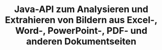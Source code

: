 ---
############################# Static ############################
layout: "auto-gen-gist"
draft: false
path: "de/parser/java/extract/image/xhtml/"
otherformats: DOC DOT DOCX DOCM DOTX DOTM TXT ODT OTT RTF PDF XHTML MD XML EPUB FB2 CHM XLS XLT XLSX XLSM XLSB XLTX XLTM ODS CSV OTS XLA XLAM PPT PPTX  PPS POT PPSX PPTM POTX PPSM ODP OTP PST OST EML EMLX MSG ONE 

############################# Head ############################
head_title: "Wie extrahiert man Bilder aus Excel, Word, PDF und anderen Dokumenten über Java?"
head_description: "GroupDocs.Parser Java API ermöglicht Softwareentwicklern das Parsen und Extrahieren von Bildern aus PDF-, DOC-, DOCX-, PPT-, PPTX-, XLS-, XLSX-Dokumenten, Seitenbereichen und E-Mails in Java-Apps."

############################# Header ############################
title: "Java-API zum Analysieren und Extrahieren von Bildern aus Excel-, Word-, PowerPoint-, PDF- und anderen Dokumentseiten"
description: "GroupDocs.Parser Java API ermöglicht Programmierern das Extrahieren von Bildern aus PDF-, DOC-, DOCX-, PPT-, PPTX-, EML-, MSG-, XLS-, XLSX-, CSV-, ODT-, RTF- und EPUB-Dokumenten oder Dokumentenseiten in Java-Anwendungen."

######################### Download Button #######################
button:
    enable: true

############################# About ############################
about:
    enable: true
    title: "Erfahren Sie, wie Sie Bilder aus Dokumenten oder einer bestimmten Seite über die Java-API extrahieren."
    content: |
       Ein Bild sagt mehr als tausend Worte und kann in der heutigen visuellen Welt bei der Erstellung ansprechender Inhalte nicht ignoriert werden. Bilder können eine großartige Quelle für die Informationskommunikation sein und die Aufmerksamkeit des Benutzers auf sich ziehen. Oft ist es notwendig, Bilder aus Dokumenten, Journalen oder Präsentationen zu bekommen und sie woanders zu verwenden. GroupDocs.Parser für Java ist eine leistungsstarke API, die Softwareentwicklern und Programmierern hilft, Lösungen zum Parsen und Extrahieren von Bildern oder anderen Informationen aus zahlreichen Dokumenttypen zu entwickeln. Es unterstützt auch das Speichern von Bildern in PNG, JPEG, WebP, GIF, BMP und anderen Formaten. Die API hat Unterstützung für einige gängige Dokumentenformate wie PDF, Microsoft Office-Formate: Word (DOC, DOCX), PowerPoint (PPT, PPTX), Excel (XLS, XLSX), LibreOffice-Formate, E-Mails, E-Books und viele mehr . Es hat auch Unterstützung für einige erweiterte Funktionen im Zusammenhang mit dem Parsen von Dokumenten, dem Extrahieren von einfachem und strukturiertem Text, der Textsuche nach Schlüsselwörtern, dem Extrahieren von Metadaten oder Bildern, Containern sowie Anhängen und vielem mehr enthalten.

############################# content ############################
steps:
    enable: true
    block:
    - title_left: "So extrahieren Sie Bilder aus XHTML-Dokumenten"
      content_left: |
       GroupDocs.Parser Java enthält Funktionen zum Extrahieren von Bildern aus XHTML-Dokumenten. Das folgende Java-Codebeispiel zeigt, wie Bilder problemlos aus dem XHTML-Dokument extrahiert werden können.

      title_right: "Holen Sie sich Bilder aus Dokumenten über Java"
      content_right: |
        * Erstellen Sie eine Instanz von [Parser](https://apireference.groupdocs.com/parser/java/com.groupdocs.parser/Parser)
        * Überprüfen Sie, ob das Dokument die Bildextraktion unterstützt
        * Rufen Sie die Methode [getImages()](https://apireference.groupdocs.com/parser/java/com.groupdocs.parser/Parser#getImages()) auf, um alle Bilder aus dem gesamten Dokument zu extrahieren.
        * Extrahieren Sie alle Bilder aus dem Dokument
        * Iterieren Sie über Bilder und drucken Sie den Bildtyp

      gisthash: "b13e690d2593f92081abd99948363e06"
      gistfile: "extract_images_form_documents.java"

    - title_left: "Bildextraktion aus XHTML-Dokumentenseite"
      content_left: |
       GroupDocs.Parser Java API ermöglicht es Softwareentwicklern, Bilder aus XHTML-Dokumenten mit ein paar Codezeilen zu extrahieren. Der folgende Java-Code zeigt die Bildextraktion aus einem XHTML-Dokument.

      title_right: "So extrahieren Sie Datei-Images über Java"
      content_right: |
        * Erstellen Sie eine Instanz von [Parser](https://apireference.groupdocs.com/parser/java/com.groupdocs.parser/Parser)
        * Überprüfen Sie, ob das Dokument die Bildextraktion unterstützt
        * Erhalten Sie Dokumentinformationen, indem Sie die Methode [getDocumentInfo](https://apireference.groupdocs.com/parser/java/com.groupdocs.parser/Parser#getDocumentInfo()) aufrufen.
        * Überprüfen Sie das Dokument auf das Vorhandensein von Seiten
        * Iterieren Sie über Seiten und drucken Sie eine Seitenzahl
        * Rufen Sie die Methode [getImages()](https://apireference.groupdocs.com/parser/java/com.groupdocs.parser/Parser#getImages()) auf, um alle Bilder aus dem gesamten Dokument zu extrahieren.
        * Bilder durchlaufen und Bildtyp drucken
     
      gisthash: "68450336a57c5d8df06b4ef1ea69b29f"
      gistfile: "extract_images_form_documents_page.java"
      
    - title_left: "So extrahieren Sie Bilder aus dem XHTML-Dokumentseitenbereich"
      content_left: |
       GroupDocs.Parser Java API bietet vollständige Unterstützung für das einfache Extrahieren von XHTML-Dokumentseiten. Der folgende Java-Code zeigt, wie Programmierer Bilder aus einem XHTML-Dokumentseitenbereich in ihren eigenen Java-Apps extrahieren können.

      title_right: "Bilder mit Java extrahieren?"
      content_right: |
        * Erstellen Sie eine Instanz von [Parser](https://apireference.groupdocs.com/parser/java/com.groupdocs.parser/Parser)
        * Erstellen Sie die Optionen, die für die Bildextraktion verwendet werden
        * Überprüfen Sie das Dokument auf Unterstützung für die Bildextraktion
        * Rufen Sie die Methode [getImages()](https://apireference.groupdocs.com/parser/java/com.groupdocs.parser/Parser#getImages()) auf, um Bilder aus der oberen linken Ecke einer Seite zu extrahieren.
        * Iterieren Sie über Bilder und drucken Sie die Bild-URL
     
      gisthash: "40143a56569ae88e7e7c972ccca041b5"
      gistfile: "extract_images_form_documents_page_area.java"

    - title_left: "So extrahieren Sie Bilder über die Java-API in eine Datei"
      content_left: |
       GroupDocs.Parser Java API ermöglicht das Extrahieren von Bildern aus XHTML-Dokumenten und das Speichern von Bildinhalten in einer Datei. Der folgende Java-Code zeigt, wie Programmierer Bilder aus einer Datei ihrer Wahl in ihren eigenen Java-Apps extrahieren können.

      title_right: "Bilder aus einem Dokument in eine Datei extrahieren"
      content_right: |
        * Erstellen Sie eine Instanz von [Parser](https://apireference.groupdocs.com/parser/java/com.groupdocs.parser/Parser)
        * Überprüfen Sie das Dokument auf Unterstützung für die Bildextraktion
        * Rufen Sie die Methode [getImages()](https://apireference.groupdocs.com/parser/java/com.groupdocs.parser/Parser#getImages()) auf, um Bilder aus der oberen linken Ecke einer Seite zu extrahieren.
        * Erstellen Sie die Optionen zum Speichern von Bildern im unterstützten Dateiformat
        * Iterieren Sie über Bilder und drucken Sie die Bild-URL
     
      gisthash: "6faeafc93e4412265b7439209828950b"
      gistfile: "images_saving_to_files.java"

    - title_left: "System Anforderungen"
      content_left: |
        GroupDocs.Parser für Java wird auf allen wichtigen Plattformen und Betriebssystemen unterstützt. Es kann Dokumente in Microsoft Word, Excel, PowerPoint, Outlook, OpenOffice und über 50 anderen Formaten erstellen. Um einen vollständigen Leitfaden zu den Systemanforderungen zu erhalten, besuchen Sie bitte die Systemanforderungen, bevor Sie den folgenden Code ausführen. Stellen Sie bitte sicher, dass die folgenden Voraussetzungen auf Ihrem System installiert sind:
        * Betriebssysteme: Microsoft Windows, Linux, MacOS
        * Unterstützung für Java-Versionen: J2SE 7.0 (1.7), J2SE 8.0 (1.8) oder höher
        * Holen Sie sich die neueste Version der GroupDocs.Parser-Java-APIs von GroupDocs [Repository](https://repository.groupdocs.com/webapp/#/artifacts/browse/tree/General/repo/com/groupdocs/groupdocs-parser)
        
      title_right: "Warum GroupDocs.Parser verwenden"
      content_right: |
        * Extrahieren Sie einen einfachen Text aus einem der unterstützten Dokumente.
        * Unterstützung zum Extrahieren von Inhaltsverzeichnissen
        * Extrahieren Sie formatierten Text, Metadaten, Bilder, Container und Anhänge.
        * Dokumente parsen über benutzerdefinierte Vorlagen.
        * Suchen Sie Text mit Schlüsselwörtern oder regulären Ausdrücken.
        * Unterstützung für die Extraktion von strukturiertem Text
        * Inhaltsverzeichnis für einige unterstützte Dokumentformate extrahieren.
        * Analysieren Sie Formulardaten aus PDF-Dokumenten.

demos:
    enable: true
        

more_formats:
    enable: true


back_to_top:
    enable: true
---